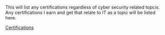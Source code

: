 This will list any certifications regardless of cyber security related topcis. Any certifications I earn and get that relate to IT as a topic will be listed here.

[Certifications](https://github.com/DriftlessCloud1/DriftlessCloud/tree/Certifications)
